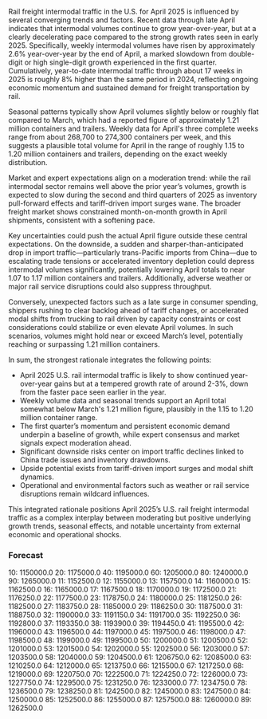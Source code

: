 Rail freight intermodal traffic in the U.S. for April 2025 is influenced by several converging trends and factors. Recent data through late April indicates that intermodal volumes continue to grow year-over-year, but at a clearly decelerating pace compared to the strong growth rates seen in early 2025. Specifically, weekly intermodal volumes have risen by approximately 2.6% year-over-year by the end of April, a marked slowdown from double-digit or high single-digit growth experienced in the first quarter. Cumulatively, year-to-date intermodal traffic through about 17 weeks in 2025 is roughly 8% higher than the same period in 2024, reflecting ongoing economic momentum and sustained demand for freight transportation by rail.

Seasonal patterns typically show April volumes slightly below or roughly flat compared to March, which had a reported figure of approximately 1.21 million containers and trailers. Weekly data for April's three complete weeks range from about 268,700 to 274,300 containers per week, and this suggests a plausible total volume for April in the range of roughly 1.15 to 1.20 million containers and trailers, depending on the exact weekly distribution.

Market and expert expectations align on a moderation trend: while the rail intermodal sector remains well above the prior year’s volumes, growth is expected to slow during the second and third quarters of 2025 as inventory pull-forward effects and tariff-driven import surges wane. The broader freight market shows constrained month-on-month growth in April shipments, consistent with a softening pace.

Key uncertainties could push the actual April figure outside these central expectations. On the downside, a sudden and sharper-than-anticipated drop in import traffic—particularly trans-Pacific imports from China—due to escalating trade tensions or accelerated inventory depletion could depress intermodal volumes significantly, potentially lowering April totals to near 1.07 to 1.17 million containers and trailers. Additionally, adverse weather or major rail service disruptions could also suppress throughput.

Conversely, unexpected factors such as a late surge in consumer spending, shippers rushing to clear backlog ahead of tariff changes, or accelerated modal shifts from trucking to rail driven by capacity constraints or cost considerations could stabilize or even elevate April volumes. In such scenarios, volumes might hold near or exceed March’s level, potentially reaching or surpassing 1.21 million containers.

In sum, the strongest rationale integrates the following points:

- April 2025 U.S. rail intermodal traffic is likely to show continued year-over-year gains but at a tempered growth rate of around 2-3%, down from the faster pace seen earlier in the year.
- Weekly volume data and seasonal trends support an April total somewhat below March's 1.21 million figure, plausibly in the 1.15 to 1.20 million container range.
- The first quarter’s momentum and persistent economic demand underpin a baseline of growth, while expert consensus and market signals expect moderation ahead.
- Significant downside risks center on import traffic declines linked to China trade issues and inventory drawdowns.
- Upside potential exists from tariff-driven import surges and modal shift dynamics.
- Operational and environmental factors such as weather or rail service disruptions remain wildcard influences.

This integrated rationale positions April 2025’s U.S. rail freight intermodal traffic as a complex interplay between moderating but positive underlying growth trends, seasonal effects, and notable uncertainty from external economic and operational shocks.

### Forecast

10: 1150000.0
20: 1175000.0
40: 1195000.0
60: 1205000.0
80: 1240000.0
90: 1265000.0
11: 1152500.0
12: 1155000.0
13: 1157500.0
14: 1160000.0
15: 1162500.0
16: 1165000.0
17: 1167500.0
18: 1170000.0
19: 1172500.0
21: 1176250.0
22: 1177500.0
23: 1178750.0
24: 1180000.0
25: 1181250.0
26: 1182500.0
27: 1183750.0
28: 1185000.0
29: 1186250.0
30: 1187500.0
31: 1188750.0
32: 1190000.0
33: 1191150.0
34: 1191700.0
35: 1192250.0
36: 1192800.0
37: 1193350.0
38: 1193900.0
39: 1194450.0
41: 1195500.0
42: 1196000.0
43: 1196500.0
44: 1197000.0
45: 1197500.0
46: 1198000.0
47: 1198500.0
48: 1199000.0
49: 1199500.0
50: 1200000.0
51: 1200500.0
52: 1201000.0
53: 1201500.0
54: 1202000.0
55: 1202500.0
56: 1203000.0
57: 1203500.0
58: 1204000.0
59: 1204500.0
61: 1206750.0
62: 1208500.0
63: 1210250.0
64: 1212000.0
65: 1213750.0
66: 1215500.0
67: 1217250.0
68: 1219000.0
69: 1220750.0
70: 1222500.0
71: 1224250.0
72: 1226000.0
73: 1227750.0
74: 1229500.0
75: 1231250.0
76: 1233000.0
77: 1234750.0
78: 1236500.0
79: 1238250.0
81: 1242500.0
82: 1245000.0
83: 1247500.0
84: 1250000.0
85: 1252500.0
86: 1255000.0
87: 1257500.0
88: 1260000.0
89: 1262500.0